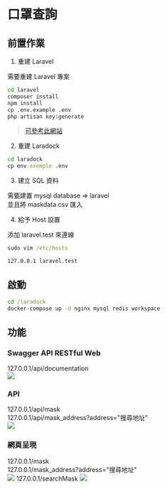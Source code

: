 # 口罩查詢

## 前置作業

1. 重建 Laravel

需要重建 Laravel 專案 <br>

```cmd
cd laravel
composer install
npm install
cp .env.example .env
php artisan key:generate
```
>[可參考此網站](https://campus-xoops.tn.edu.tw/modules/tad_book3/page.php?tbdsn=1255) 

2. 重建 Laradock

``` cmd
cd laradock
cp env-exemple .env
```

3. 建立 SQL 資料

需要建置 mysql database => laravel <br>
並且將 maskdata.csv 匯入 <br>

4. 給予 Host 設置

添加 laravel.test 來連線 <br>
``` cmd
sudo vim /etc/hosts

127.0.0.1 laravel.test
```

## 啟動

```cmd
cd /laradock
docker-compose up -d nginx mysql redis workspace
```

## 功能

### Swagger API RESTful Web
127.0.0.1/api/documentation <br>
![](https://i.imgur.com/mNXCe2x.png)

### API
127.0.0.1/api/mask <br>
127.0.0.1/api/mask_address?address="搜尋地址"<br>
![](https://i.imgur.com/4iguDG6.png)


### 網頁呈現
127.0.0.1/mask <br>
127.0.0.1/mask_address?address="搜尋地址" <br>
![](https://i.imgur.com/WSL3Hl8.png)
127.0.0.1/searchMask
![](https://i.imgur.com/eOybyDx.png)
